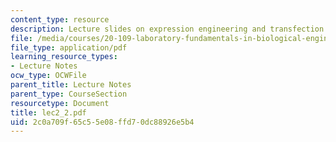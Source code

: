 ```yaml
---
content_type: resource
description: Lecture slides on expression engineering and transfection.
file: /media/courses/20-109-laboratory-fundamentals-in-biological-engineering-fall-2007/2c0a709f65c55e08ffd70dc88926e5b4_lec2_2.pdf
file_type: application/pdf
learning_resource_types:
- Lecture Notes
ocw_type: OCWFile
parent_title: Lecture Notes
parent_type: CourseSection
resourcetype: Document
title: lec2_2.pdf
uid: 2c0a709f-65c5-5e08-ffd7-0dc88926e5b4
---
```

